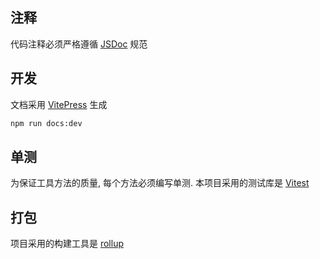 ## 注释

代码注释必须严格遵循 [JSDoc](https://jsdoc.app/) 规范

## 开发

文档采用 [VitePress](https://vitepress.dev) 生成

```sh
npm run docs:dev
```

## 单测

为保证工具方法的质量, 每个方法必须编写单测. 本项目采用的测试库是 [Vitest](https://vitest.dev)

## 打包

项目采用的构建工具是 [rollup](https://www.npmjs.com/package/rollup)

